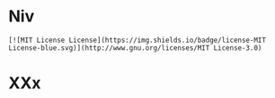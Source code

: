 
# Niv

    [![MIT License License](https://img.shields.io/badge/license-MIT License-blue.svg)](http://www.gnu.org/licenses/MIT License-3.0) 
  

# XXx

